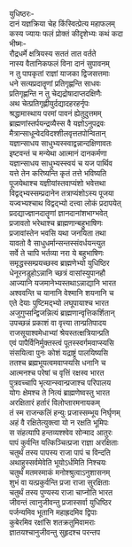युधिष्ठरः-  
दानं यज्ञक्रिया चेह किंस्वित्प्रेत्य महाफलम्  
कस्य ज्यायः फलं प्रोक्तं कीदृशेभ्यः कथं कदा  
भीष्मः-  
रौद्रधर्मे क्षत्रियस्य सततं तात वर्तते  
नास्य वैतानिकफलं विना दानं सुपावनम्  
न तु पापकृतां राज्ञां याजका द्विजसत्तमाः  
धने सत्यप्रदातॄणां प्रतिगृह्णन्ति साधवः  
प्रतिगृह्णन्ति न तु चेद्यद्रोषादाप्तदक्षिणैः  
अथ चेत्प्रतिगृह्णीयुर्दद्यादहरहर्नृपः  
श्रद्धामास्थाय परमां पावनं ह्येतुदुत्तमम्  
ब्राह्मणांस्तर्पयन्द्रव्यैस्स वै यज्ञोऽनुपद्रवः  
मैत्रान्साधून्वेदविदश्शीलवृत्ततपोन्वितान्  
यज्ञान्साधय साधुभ्यस्स्वाद्वन्नान्दक्षिणावतः  
इष्टवन्तं च मन्येथा आत्मानं दानकर्मणा  
यज्ञान्साधय साधुभ्यस्स्वयं च यज पार्थिव  
यत्ते तेन करिष्यन्ति कृतं तत्ते भविष्यति  
पूजयेथाश्च यज्ञीयांस्तवाप्यंशो भवेत्तथा  
विद्वद्भ्यस्सम्प्रदानेन तत्राप्यंशोऽस्य पूजया  
यज्वभ्यश्चाथ विद्वद्भ्यो दत्त्वा लोकं प्रदापयेत्  
प्रदद्याज्ज्ञानदातॄणां ज्ञानदानांशभाग्भवेत्  
प्रजावतो भरेथाश्च ब्राह्मणान्बहुभाषिणः  
प्रजावांस्तेन भवसि यथा जनयिता तथा  
यावतो वै साधुधर्मान्सन्तस्संवर्धयन्त्युत  
सर्वे ते चापि भर्तव्या नरा ये बहुभाषिणः  
समृद्धस्सम्प्रयच्छस्व ब्राह्मणेभ्यो युधिष्ठिर  
धेनूरनडुहोऽन्नानि च्छत्रं वासांस्युपानहौ  
आज्यानि यजमानेभ्यस्तथाऽन्नाद्यानि भारत  
अश्ववन्ति च यानानि वेश्मानि शयनानि च  
एते देयाः पुष्टिमद्भ्यो लघूपायाश्च भारत  
अजुगुप्सन्द्विजन्नित्यं ब्राह्मणान्वृत्तिकर्शितान्  
उपच्छन्नं प्रकाशं वा वृत्त्या तान्प्रतिपादय  
राजसूयाश्वमेधाभ्यां श्रेयस्तत्क्षत्रियान्प्रति  
एवं पापैर्विनिर्मुक्तस्त्वं पूतस्स्वर्गमवाप्स्यसि  
संसयित्वा पुनः कोशं यद्राष्ट्रं पालयिष्यसि  
ततश्च ब्रह्मभूयत्वमवाप्स्यसि धनानि च  
आत्मनश्च परेषां च वृत्तिं रक्षस्व भारत  
पुत्रवच्चापि भृत्यान्स्वान्प्रजाश्च परिपालय  
योगः क्षेमश्च ते नित्यं ब्राह्मणेष्वस्तु भारत  
अरक्षितारं हर्तारं विलोप्तारमनायकम्  
तं स्म राजन्कलिं हन्युः प्रजास्सम्भूय निर्घृणम्  
अहं वै रक्षितेत्युक्त्वा यो न रक्षति भूमिपः  
स संहत्यापि हन्तव्यश्श्वेव सोन्माद आतुरः  
पापं कुर्वन्ति यत्किञ्चित्प्रजा राज्ञा अरक्षिताः  
चतुर्थं तस्य पापस्य राजा पापं च विन्दति  
अथाहुस्सर्वमेवेति भूयोऽर्धमिति निश्चयः  
चतुर्थं मतमस्माकं मनोश्श्रुत्वाऽनुशासनम्  
शुभं वा यत्प्रकुर्वन्ति प्रजा राजा सुरक्षिताः  
चतुर्थं तस्य पुण्यस्य राजा चाप्नोति भारत  
जीवन्तं त्वानुजीवन्तु प्रजास्सर्वा युधिष्ठिर  
पर्जन्यमिव भूतानि महाह्रदमिव द्विपाः  
कुबेरमिव रक्षांसि शतक्रतुमिवामराः  
ज्ञातयश्चानुजीवन्तु सुहृदश्च परन्तप  
